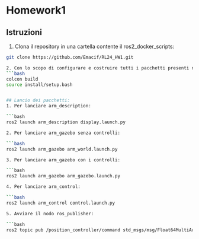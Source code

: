 # Homework1 
## Istruzioni 
1. Clona il repository in una cartella contente il ros2_docker_scripts:
```bash 
git clone https://github.com/Emacif/RL24_HW1.git

2. Con lo scopo di configurare e costruire tutti i pacchetti presenti nel workspace:
```bash 
colcon build 
source install/setup.bash


## Lancio dei pacchetti: 
1. Per lanciare arm_description:

```bash 
ros2 launch arm_description display.launch.py 

2. Per lanciare arm_gazebo senza controlli: 

```bash 
ros2 launch arm_gazebo arm_world.launch.py 

3. Per lanciare arm_gazebo con i controlli: 

```bash 
ros2 launch arm_gazebo arm_gazebo.launch.py 

4. Per lanciare arm_control: 

```bash 
ros2 launch arm_control control.launch.py 

5. Avviare il nodo ros_publisher: 

```bash 
ros2 topic pub /position_controller/command std_msgs/msg/Float64MultiArray "{data: [0.0, 0.0, 0.0, 0.0]}"